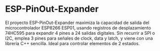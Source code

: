 # ESP-PinOut-Expander
El proyecto ESP-PinOut-Expander maximiza la capacidad de salida del microcontrolador ESP8266 ESP01, usando registros de desplazamiento 74HC595 para expandir 4 pines a 24 salidas digitales. Sin recurrir a SPI o I2C, emplea 3 pines para señales de clock, data y latch, y viene con una librería C++ sencilla. Ideal para controlar elementos de 2 estados.

